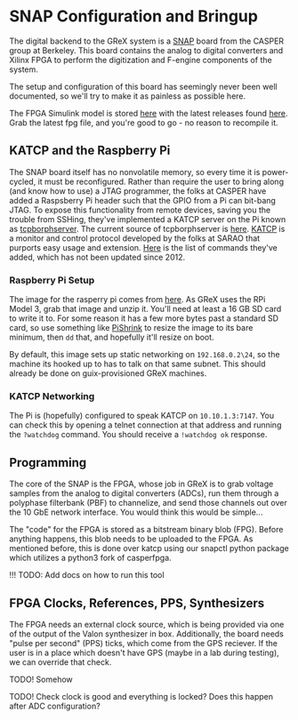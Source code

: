 # SNAP Configuration and Bringup

The digital backend to the GReX system is a
[SNAP](https://casper.astro.berkeley.edu/wiki/SNAP) board from the CASPER group
at Berkeley. This board contains the analog to digital converters and Xilinx
FPGA to perform the digitization and F-engine components of the system.

The setup and configuration of this board has seemingly never been well
documented, so we'll try to make it as painless as possible here.

The FPGA Simulink model is stored
[here](https://github.com/GReX-Telescope/gateware) with the latest releases
found [here](https://github.com/GReX-Telescope/gateware/releases). Grab the
latest fpg file, and you're good to go - no reason to recompile it.

## KATCP and the Raspberry Pi

The SNAP board itself has no nonvolatile memory, so every time it is
power-cycled, it must be reconfigured.
Rather than require the user to bring along (and know how to use) a JTAG
programmer, the folks at CASPER have added a Raspsberry Pi header such that the
GPIO from a Pi can bit-bang JTAG. To expose this functionality from remote
devices, saving you the trouble from SSHing, they've implemented a KATCP
server on the Pi known as
[tcpborphserver](https://casper.astro.berkeley.edu/wiki/Tcpborphserver).
The current source of tcpborphserver is
[here](https://github.com/casper-astro/katcp_devel/tree/rpi-devel-casperfpga).
[KATCP](https://katcp-python.readthedocs.io/en/latest/_downloads/361189acb383a294be20d6c10c257cb4/NRF-KAT7-6.0-IFCE-002-Rev5-1.pdf)
is a monitor and control protocol developed by the folks at SARAO that purports
easy usage and extension. [Here](https://casper.astro.berkeley.edu/wiki/KATCP)
is the list of commands they've added, which has not been updated since 2012.

### Raspberry Pi Setup

The image for the rasperry pi comes from
[here](https://casper.astro.berkeley.edu/wiki/SNAP_Bringup#Configuring_a_SNAP_Raspberry_Pi).
As GReX uses the RPi Model 3, grab that image and unzip it. You'll need at least
a 16 GB SD card to write it to. For some reason it has a few more bytes past a
standard SD card, so use something like
[PiShrink](https://github.com/Drewsif/PiShrink) to resize the image to its bare
minimum, then `dd` that, and hopefully it'll resize on boot.

By default, this image sets up static networking on `192.168.0.2\24`, so the
machine its hooked up to has to talk on that same subnet. This should already be
done on guix-provisioned GReX machines.

### KATCP Networking

The Pi is (hopefully) configured to speak KATCP on `10.10.1.3:7147`. You can check this by opening a telnet connection at that address
and running the `?watchdog` command. You should receive a `!watchdog ok`
response.

## Programming

The core of the SNAP is the FPGA, whose job in GReX is to grab voltage samples
from the analog to digital converters (ADCs), run them through a polyphase
filterbank (PBF) to channelize, and send those channels out over the 10 GbE
network interface. You would think this would be simple...

The "code" for the FPGA is stored as a bitstream binary blob (FPG).
Before anything happens, this blob needs to be uploaded to the
FPGA. As mentioned before, this is done over katcp using our snapctl python
package which utilizes a python3 fork of casperfpga.

!!! TODO: Add docs on how to run this tool

## FPGA Clocks, References, PPS, Synthesizers

The FPGA needs an external clock source, which is being provided via one of the
output of the Valon synthesizer in box. Additionally, the board needs "pulse per
second" (PPS) ticks, which come from the GPS reciever. If the user is in a place
which doesn't have GPS (maybe in a lab during testing), we can override that
check.

TODO! Somehow

TODO! Check clock is good and everything is locked? Does this happen after ADC configuration?
